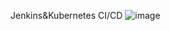 Jenkins&Kubernetes CI/CD
![image](https://raw.githubusercontent.com/wenqingxing/study/master/kubernetes/images/jenkins_images/jenkins%E7%89%88%E6%9C%AC.jpg)
